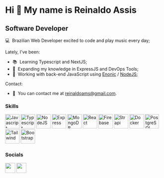 Hi 👋 My name is Reinaldo Assis
===============================

Software Developer
-------------

💻  Brazilian Web Developer excited to code and play music every day;

Lately, I've been:
* 📚  Learning Typescript and NextJS;
* 🧠  Expanding my knowledge in ExpressJS and DevOps Tools;
* 🚀  Working with back-end JavaScript using [Enonic](http://enonic.com/) / [NodeJS](https://nodejs.org/en/);

Contact:
* 📩  You can contact me at [reinaldoams@gmail.com](mailto:reinaldoams@gmail.com).

### Skills

<p align="left">
<a href="https://developer.mozilla.org/en-US/docs/Web/JavaScript" target="_blank" rel="noreferrer"><img src="https://profilinator.rishav.dev/skills-assets/javascript-original.svg" width="46" height="46" alt="Javascript" /></a>
<a href="https://www.typescriptlang.org/" target="_blank" rel="noreferrer"><img src="https://profilinator.rishav.dev/skills-assets/typescript-original.svg" width="46" height="46" alt="Typescript" /></a>
  <a href="https://nodejs.org/en/" target="_blank" rel="noreferrer"><img src="https://profilinator.rishav.dev/skills-assets/nodejs-original-wordmark.svg" width="46" height="46" alt="NodeJS" /></a>
  <a href="https://expressjs.com/" target="_blank" rel="noreferrer"><img src="https://profilinator.rishav.dev/skills-assets/express-original-wordmark.svg" width="46" height="46" alt="Express" /></a>
<a href="https://www.mongodb.com/" target="_blank" rel="noreferrer"><img src="https://profilinator.rishav.dev/skills-assets/mongodb-original-wordmark.svg" width="46" height="46" alt="MongoDB" /></a>
<a href="https://reactjs.org/" target="_blank" rel="noreferrer"><img src="https://profilinator.rishav.dev/skills-assets/react-original-wordmark.svg" width="46" height="46" alt="React" /></a>
<a href="https://firebase.google.com/" target="_blank" rel="noreferrer"><img src="https://profilinator.rishav.dev/skills-assets/firebase.png" width="46" height="46" alt="Firebase" /></a>
<a href="https://strapi.io/" target="_blank" rel="noreferrer"><img src="https://profilinator.rishav.dev/skills-assets/strapi.svg" width="46" height="46" alt="Strapi" /></a>
<a href="https://www.docker.com/" target="_blank" rel="noreferrer"><img src="https://profilinator.rishav.dev/skills-assets/docker-original-wordmark.svg" width="46" height="46" alt="Docker" /></a>
<a href="https://www.postgresql.org/" target="_blank" rel="noreferrer"><img src="https://profilinator.rishav.dev/skills-assets/postgresql-original-wordmark.svg" width="46" height="46" alt="PostgreSQL" /></a>
<a href="https://tailwindcss.com/" target="_blank" rel="noreferrer"><img src="https://profilinator.rishav.dev/skills-assets/tailwindcss.svg" width="46" height="46" alt="Tailwind" /></a>
<a href="https://getbootstrap.com/" target="_blank" rel="noreferrer"><img src="https://profilinator.rishav.dev/skills-assets/bootstrap-plain.svg" width="46" height="46" alt="Bootstrap" /></a>
</p>


### Socials

<p align="left"> <a href="https://www.github.com/reinaldoams" target="_blank" rel="noreferrer"><img src="https://raw.githubusercontent.com/danielcranney/readme-generator/main/public/icons/socials/github.svg" width="32" height="32" /></a> <a href="https://www.linkedin.com/in/reinaldoams" target="_blank" rel="noreferrer"><img src="https://raw.githubusercontent.com/danielcranney/readme-generator/main/public/icons/socials/linkedin.svg" width="32" height="32" /></a></p>
